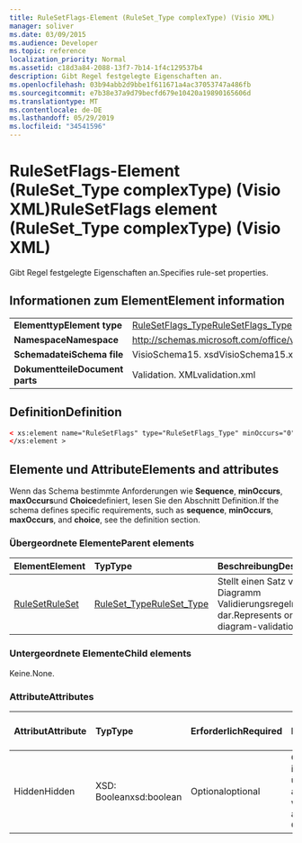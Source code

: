 ```yaml
---
title: RuleSetFlags-Element (RuleSet_Type complexType) (Visio XML)
manager: soliver
ms.date: 03/09/2015
ms.audience: Developer
ms.topic: reference
localization_priority: Normal
ms.assetid: c18d3a84-2088-13f7-7b14-1f4c129537b4
description: Gibt Regel festgelegte Eigenschaften an.
ms.openlocfilehash: 03b94abb2d9bbe1f611671a4ac37053747a486fb
ms.sourcegitcommit: e7b38e37a9d79becfd679e10420a19890165606d
ms.translationtype: MT
ms.contentlocale: de-DE
ms.lasthandoff: 05/29/2019
ms.locfileid: "34541596"
---
```

# <a name="rulesetflags-element-rulesettype-complextype-visio-xml"></a><span data-ttu-id="00c60-103">RuleSetFlags-Element (RuleSet_Type complexType) (Visio XML)</span><span class="sxs-lookup"><span data-stu-id="00c60-103">RuleSetFlags element (RuleSet_Type complexType) (Visio XML)</span></span>

<span data-ttu-id="00c60-104">Gibt Regel festgelegte Eigenschaften an.</span><span class="sxs-lookup"><span data-stu-id="00c60-104">Specifies rule-set properties.</span></span>
  
## <a name="element-information"></a><span data-ttu-id="00c60-105">Informationen zum Element</span><span class="sxs-lookup"><span data-stu-id="00c60-105">Element information</span></span>

|||
|:-----|:-----|
|<span data-ttu-id="00c60-106">**Elementtyp**</span><span class="sxs-lookup"><span data-stu-id="00c60-106">**Element type**</span></span> <br/> |[<span data-ttu-id="00c60-107">RuleSetFlags_Type</span><span class="sxs-lookup"><span data-stu-id="00c60-107">RuleSetFlags_Type</span></span>](rulesetflags_type-complextypevisio-xml.md) <br/> |
|<span data-ttu-id="00c60-108">**Namespace**</span><span class="sxs-lookup"><span data-stu-id="00c60-108">**Namespace**</span></span> <br/> |http://schemas.microsoft.com/office/visio/2012/main  <br/> |
|<span data-ttu-id="00c60-109">**Schemadatei**</span><span class="sxs-lookup"><span data-stu-id="00c60-109">**Schema file**</span></span> <br/> |<span data-ttu-id="00c60-110">VisioSchema15. xsd</span><span class="sxs-lookup"><span data-stu-id="00c60-110">VisioSchema15.xsd</span></span>  <br/> |
|<span data-ttu-id="00c60-111">**Dokumentteile**</span><span class="sxs-lookup"><span data-stu-id="00c60-111">**Document parts**</span></span> <br/> |<span data-ttu-id="00c60-112">Validation. XML</span><span class="sxs-lookup"><span data-stu-id="00c60-112">validation.xml</span></span>  <br/> |
   
## <a name="definition"></a><span data-ttu-id="00c60-113">Definition</span><span class="sxs-lookup"><span data-stu-id="00c60-113">Definition</span></span>

```XML
< xs:element name="RuleSetFlags" type="RuleSetFlags_Type" minOccurs="0" maxOccurs="1" >
</xs:element >
```

## <a name="elements-and-attributes"></a><span data-ttu-id="00c60-114">Elemente und Attribute</span><span class="sxs-lookup"><span data-stu-id="00c60-114">Elements and attributes</span></span>

<span data-ttu-id="00c60-115">Wenn das Schema bestimmte Anforderungen wie **Sequence**, **minOccurs**, **maxOccurs**und **Choice**definiert, lesen Sie den Abschnitt Definition.</span><span class="sxs-lookup"><span data-stu-id="00c60-115">If the schema defines specific requirements, such as **sequence**, **minOccurs**, **maxOccurs**, and **choice**, see the definition section.</span></span> 
  
### <a name="parent-elements"></a><span data-ttu-id="00c60-116">Übergeordnete Elemente</span><span class="sxs-lookup"><span data-stu-id="00c60-116">Parent elements</span></span>

|<span data-ttu-id="00c60-117">**Element**</span><span class="sxs-lookup"><span data-stu-id="00c60-117">**Element**</span></span>|<span data-ttu-id="00c60-118">**Typ**</span><span class="sxs-lookup"><span data-stu-id="00c60-118">**Type**</span></span>|<span data-ttu-id="00c60-119">**Beschreibung**</span><span class="sxs-lookup"><span data-stu-id="00c60-119">**Description**</span></span>|
|:-----|:-----|:-----|
|[<span data-ttu-id="00c60-120">RuleSet</span><span class="sxs-lookup"><span data-stu-id="00c60-120">RuleSet</span></span>](ruleset-element-rulesets_type-complextypevisio-xml.md) <br/> |[<span data-ttu-id="00c60-121">RuleSet_Type</span><span class="sxs-lookup"><span data-stu-id="00c60-121">RuleSet_Type</span></span>](ruleset_type-complextypevisio-xml.md) <br/> |<span data-ttu-id="00c60-122">Stellt einen Satz von Diagramm Validierungsregeln dar.</span><span class="sxs-lookup"><span data-stu-id="00c60-122">Represents one set of diagram-validation rules.</span></span>  <br/> |
   
### <a name="child-elements"></a><span data-ttu-id="00c60-123">Untergeordnete Elemente</span><span class="sxs-lookup"><span data-stu-id="00c60-123">Child elements</span></span>

<span data-ttu-id="00c60-124">Keine.</span><span class="sxs-lookup"><span data-stu-id="00c60-124">None.</span></span>
  
### <a name="attributes"></a><span data-ttu-id="00c60-125">Attribute</span><span class="sxs-lookup"><span data-stu-id="00c60-125">Attributes</span></span>

|<span data-ttu-id="00c60-126">**Attribut**</span><span class="sxs-lookup"><span data-stu-id="00c60-126">**Attribute**</span></span>|<span data-ttu-id="00c60-127">**Typ**</span><span class="sxs-lookup"><span data-stu-id="00c60-127">**Type**</span></span>|<span data-ttu-id="00c60-128">**Erforderlich**</span><span class="sxs-lookup"><span data-stu-id="00c60-128">**Required**</span></span>|<span data-ttu-id="00c60-129">**Beschreibung**</span><span class="sxs-lookup"><span data-stu-id="00c60-129">**Description**</span></span>|<span data-ttu-id="00c60-130">**Mögliche Werte**</span><span class="sxs-lookup"><span data-stu-id="00c60-130">**Possible values**</span></span>|
|:-----|:-----|:-----|:-----|:-----|
|<span data-ttu-id="00c60-131">Hidden</span><span class="sxs-lookup"><span data-stu-id="00c60-131">Hidden</span></span>  <br/> |<span data-ttu-id="00c60-132">XSD: Boolean</span><span class="sxs-lookup"><span data-stu-id="00c60-132">xsd:boolean</span></span>  <br/> |<span data-ttu-id="00c60-133">Optional</span><span class="sxs-lookup"><span data-stu-id="00c60-133">optional</span></span>  <br/> |<span data-ttu-id="00c60-134">Gibt an, ob der Regelsatz in der Liste zu überprüfende Regeln angezeigt wird.</span><span class="sxs-lookup"><span data-stu-id="00c60-134">Specifies whether the rule set appears in the Rules to Check list.</span></span>  <br/> |<span data-ttu-id="00c60-135">Werte des XSD: Boolean-Typs.</span><span class="sxs-lookup"><span data-stu-id="00c60-135">Values of the xsd:boolean type.</span></span>  <br/> |
   

